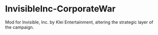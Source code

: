 # InvisibleInc-CorporateWar
 Mod for Invisible, Inc. by Klei Entertainment, altering the strategic layer of the campaign.
